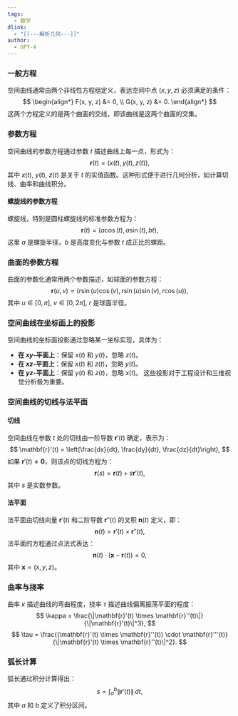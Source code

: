 ```yaml
---
tags:
  - 数学
dlink:
  - "[[---解析几何---]]"
author:
  - GPT-4
---
```

### 一般方程
空间曲线通常由两个非线性方程组定义，表达空间中点 $(x, y, z)$ 必须满足的条件：
$$
\begin{align*}
F(x, y, z) &= 0, \\
G(x, y, z) &= 0.
\end{align*}
$$
这两个方程定义的是两个曲面的交线，即该曲线是这两个曲面的交集。
### 参数方程
空间曲线的参数方程通过参数 $t$ 描述曲线上每一点，形式为：
$$
\mathbf{r}(t) = (x(t), y(t), z(t)),
$$
其中 $x(t)$, $y(t)$, $z(t)$ 是关于 $t$ 的实值函数。这种形式便于进行几何分析，如计算切线、曲率和曲线积分。
#### 螺旋线的参数方程
螺旋线，特别是圆柱螺旋线的标准参数方程为：
$$
\mathbf{r}(t) = (a\cos(t), a\sin(t), bt),
$$
这里 $a$ 是螺旋半径，$b$ 是高度变化与参数 $t$ 成正比的螺距。
### 曲面的参数方程
曲面的参数化通常用两个参数描述，如球面的参数方程：
$$
\mathbf{r}(u, v) = (r\sin(u)\cos(v), r\sin(u)\sin(v), r\cos(u)),
$$
其中 $u \in [0, \pi]$, $v \in [0, 2\pi]$, $r$ 是球面半径。
### 空间曲线在坐标面上的投影
空间曲线的坐标面投影通过忽略某一坐标实现，具体为：
- **在 $xy$-平面上**：保留 $x(t)$ 和 $y(t)$，忽略 $z(t)$。
- **在 $xz$-平面上**：保留 $x(t)$ 和 $z(t)$，忽略 $y(t)$。
- **在 $yz$-平面上**：保留 $y(t)$ 和 $z(t)$，忽略 $x(t)$。
这些投影对于工程设计和三维视觉分析极为重要。
### 空间曲线的切线与法平面
#### 切线
空间曲线在参数 $t$ 处的切线由一阶导数 $\mathbf{r}'(t)$ 确定，表示为：
$$
\mathbf{r}'(t) = \left(\frac{dx}{dt}, \frac{dy}{dt}, \frac{dz}{dt}\right),
$$
如果 $\mathbf{r}'(t) \neq \mathbf{0}$，则该点的切线方程为：
$$
\mathbf{r}(s) = \mathbf{r}(t) + s\mathbf{r}'(t),
$$
其中 $s$ 是实数参数。
#### 法平面
法平面由切线向量 $\mathbf{r}'(t)$ 和二阶导数 $\mathbf{r}''(t)$ 的叉积 $\mathbf{n}(t)$ 定义，即：
$$
\mathbf{n}(t) = \mathbf{r}'(t) \times \mathbf{r}''(t),
$$
法平面的方程通过点法式表达：
$$
\mathbf{n}(t) \cdot (\mathbf{x} - \mathbf{r}(t)) = 0,
$$
其中 $\mathbf{x} = (x, y, z)$。
### 曲率与挠率
曲率 $\kappa$ 描述曲线的弯曲程度，挠率 $\tau$ 描述曲线偏离振荡平面的程度：
$$
\kappa = \frac{\|\mathbf{r}'(t) \times \mathbf{r}''(t)\|}{\|\mathbf{r}'(t)\|^3},
$$
$$
\tau = \frac{(\mathbf{r}'(t) \times \mathbf{r}''(t)) \cdot \mathbf{r}'''(t)}{\|\mathbf{r}'(t) \times \mathbf{r}''(t)\|^2}.
$$
### 弧长计算
弧长通过积分计算得出：
$$
s = \int_a^b \|\mathbf{r}'(t)\| \, dt,
$$
其中 $a$ 和 $b$ 定义了积分区间。
